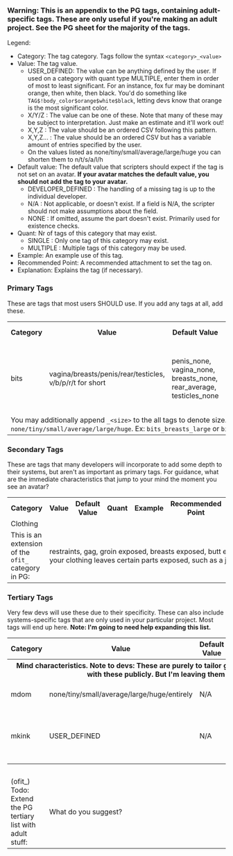 ### Warning: This is an appendix to the PG tags, containing adult-specific tags. These are only useful if you're making an adult project. See the PG sheet for the majority of the tags.

Legend:
- Category: The tag category. Tags follow the syntax `<category>_<value>`
- Value: The tag value.
  - USER_DEFINED: The value can be anything defined by the user. If used on a category with quant type MULTIPLE, enter them in order of most to least significant. For an instance, fox fur may be dominant orange, then white, then black. You'd do something like `TAG$!body_color$orange$white$black`, letting devs know that orange is the most significant color.
  - X/Y/Z : The value can be one of these. Note that many of these may be subject to interpretation. Just make an estimate and it'll work out!
  - X,Y,Z : The value should be an ordered CSV following this pattern.
  - X,Y,Z... : The value should be an ordered CSV but has a variable amount of entries specified by the user.
  - On the values listed as none/tiny/small/average/large/huge you can shorten them to n/t/s/a/l/h
- Default value: The default value that scripters should expect if the tag is not set on an avatar. **If your avatar matches the default value, you should not add the tag to your avatar.**
  - DEVELOPER_DEFINED : The handling of a missing tag is up to the individual developer.
  - N/A : Not applicable, or doesn't exist. If a field is N/A, the scripter should not make assumptions about the field.
  - NONE : If omitted, assume the part doesn't exist. Primarily used for existence checks.
- Quant: Nr of tags of this category that may exist.
  - SINGLE : Only one tag of this category may exist.
  - MULTIPLE : Multiple tags of this category may be used.
- Example: An example use of this tag.
- Recommended Point: A recommended attachment to set the tag on.
- Explanation: Explains the tag (if necessary).


### Primary Tags
These are tags that most users SHOULD use. If you add any tags at all, add these.

<table>
 
  <tr><th>Category</th><th>Value</th><th>Default Value</th><th>Quant</th><th>Example</th><th>Recommended Point</th><th>Comment</th></tr>

  <tr> <td>bits</td> <td>vagina/breasts/penis/rear/testicles, v/b/p/r/t for short</td> <td>penis_none, vagina_none, breasts_none, rear_average, testicles_none</td> <td>MULTIPLE</td> <td>bits_breasts</td> <td>Body</td> <td>Devs should only check the first character of the genitals. </td> </tr>
  <tr><td colspan="7">You may additionally append <code>_&lt;size&gt;</size></code> to the all tags to denote size. Viable size values are <code>none/tiny/small/average/large/huge</code>. Ex: <code>bits_breasts_large</code> or <code>bits_b_l</code> for short.</td></tr>

</table>


### Secondary Tags
These are tags that many developers will incorporate to add some depth to their systems, but aren't as important as primary tags. For guidance, what are the immediate characteristics that jump to your mind the moment you see an avatar?

<!-- 
  <tr> <td>category</td> <td>value</td> <td>default</td> <td>quant</td> <td>ex</td> <td>point</td> <td>expl</td> </tr> 
-->

<table>
  
  <tr><th>Category</th><th>Value</th><th>Default Value</th><th>Quant</th><th>Example</th><th>Recommended Point</th><th>Comment</th></tr>
 
  <tr><td colspan="7">Clothing</td></tr>
  <tr> <td>This is an extension of the <code>ofit_</code> category in PG:</td> <td colspan="6">
    restraints, gag, groin exposed, breasts exposed, butt exposed (if your clothing leaves certain parts exposed, such as a jockstrap)
  </td> </tr>
  
</table>



### Tertiary Tags
Very few devs will use these due to their specificity. These can also include systems-specific tags that are only used in your particular project. Most tags will end up here. **Note: I'm going to need help expanding this list.**

<table>
  
  <tr><th>Category</th><th>Value</th><th>Default Value</th><th>Quant</th><th>Example</th><th>Recommended Point</th><th>Explanation</th></tr>



  <tr><th colspan="7">Mind characteristics. Note to devs: These are purely to tailor games to users interests. They're a bit fiddly to setup, and I don't think a lot of people will go around with these publicly. But I'm leaving them in here as a tertiary tag. In addition to n/t/s/a/l/h, you can shorten entirely to e.</th></tr>
  <tr> <td>mdom</td> <td>none/tiny/small/average/large/huge/entirely</td> <td>N/A</td> <td>SINGLE</td> <td>mdom_average</td> <td>Head/Body/Dedicated preference prim</td> <td>Sets character sexual dominance, none being fully submissive, and average being a switch.</td> </tr>
  <tr> <td>mkink</td> <td>USER_DEFINED</td> <td>N/A</td> <td>MULTIPLE</td> <td>mkink_spanking_huge</td> <td>Head/Body/Dedicated preference prim</td> <td>Adds character kinks. Think of this as a public F-list. You may append a non/tiny/small/average/large/huge/entirely value based on how much you like it. For a list of kinks I'd suggest copying from f-list directly.</td> </tr>
  
  
  <tr><th colspan="7">Clothing</th></tr>
  <tr> <td>(ofit_) Todo: Extend the PG tertiary list with adult stuff:</td> <td colspan="6">
    What do you suggest?
  </td> </tr>

  
  
</table>


